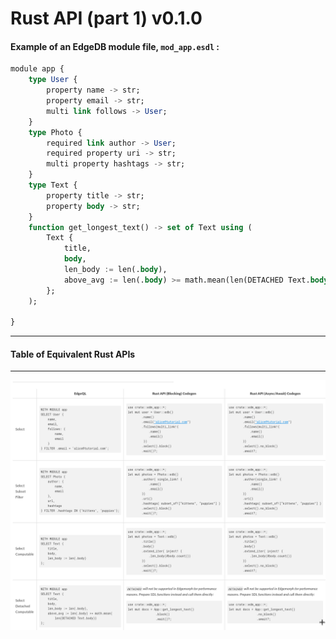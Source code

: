 # Rust API (part 1) v0.1.0
#### Example of an EdgeDB module file, `mod_app.esdl` :
```sql
module app {
	type User {
		property name -> str;
		property email -> str;
		multi link follows -> User;
	}
	type Photo {
		required link author -> User;
		required property uri -> str;
		multi property hashtags -> str;  
	}
	type Text {
		property title -> str;
		property body -> str;
	}
    function get_longest_text() -> set of Text using (
        Text {
            title,
            body,
            len_body := len(.body),
            above_avg := len(.body) >= math.mean(len(DETACHED Text.body))
        };
    );

}
```
*** 
#### Table of Equivalent Rust APIs
***
![rust_api](/docs/v1/rust/assets/select_examples.png)
